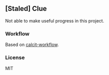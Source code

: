 
[Staled] Clue
----

Not able to make useful progress in this project.

### Workflow

Based on [calcit-workflow](https://github.com/mvc-works/calcit-workflow).

### License

MIT
